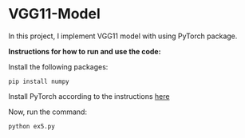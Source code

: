 # VGG11-Model

In this project, I implement VGG11 model with using PyTorch package.<br/>

**Instructions for how to run and use the code:**

 Install the following packages: 
  ```
  pip install numpy
  ```
  Install PyTorch according to the instructions [here](https://pytorch.org/)
  
  Now, run the command:<br/>
  
   ```
  python ex5.py
  ```
  
